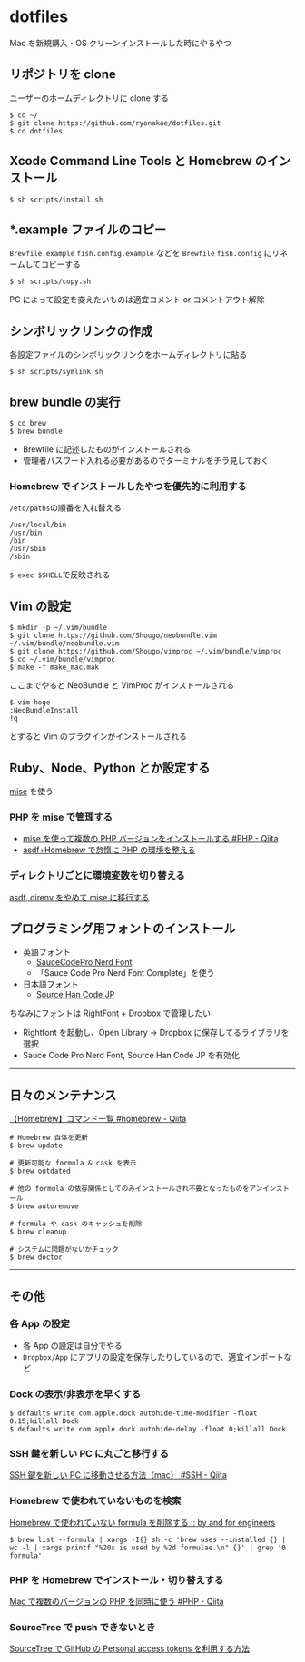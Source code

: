 # dotfiles

Mac を新規購入・OS クリーンインストールした時にやるやつ

## リポジトリを clone

ユーザーのホームディレクトリに clone する

```
$ cd ~/
$ git clone https://github.com/ryonakae/dotfiles.git
$ cd dotfiles
```

## Xcode Command Line Tools と Homebrew のインストール

```
$ sh scripts/install.sh
```

## *.example ファイルのコピー

`Brewfile.example` `fish.config.example` などを `Brewfile` `fish.config` にリネームしてコピーする

```
$ sh scripts/copy.sh
```

PC によって設定を変えたいものは適宜コメント or コメントアウト解除

## シンボリックリンクの作成

各設定ファイルのシンボリックリンクをホームディレクトリに貼る

```
$ sh scripts/symlink.sh
```

## brew bundle の実行

```
$ cd brew
$ brew bundle
```

- Brewfile に記述したものがインストールされる
- 管理者パスワード入れる必要があるのでターミナルをチラ見しておく

### Homebrew でインストールしたやつを優先的に利用する

`/etc/paths`の順番を入れ替える

```
/usr/local/bin
/usr/bin
/bin
/usr/sbin
/sbin
```

`$ exec $SHELL`で反映される

## Vim の設定

```
$ mkdir -p ~/.vim/bundle
$ git clone https://github.com/Shougo/neobundle.vim ~/.vim/bundle/neobundle.vim
$ git clone https://github.com/Shougo/vimproc ~/.vim/bundle/vimproc
$ cd ~/.vim/bundle/vimproc
$ make -f make_mac.mak
```

ここまでやると NeoBundle と VimProc がインストールされる

```
$ vim hoge
:NeoBundleInstall
!q
```

とすると Vim のプラグインがインストールされる

## Ruby、Node、Python とか設定する

[mise](https://mise.jdx.dev/) を使う

### PHP を mise で管理する

- [mise を使って複数の PHP バージョンをインストールする \#PHP \- Qiita](https://qiita.com/yuki777/items/8c71f4535e696a2434b3)
- [asdf\+Homebrew で怠惰に PHP の環境を整える](https://zenn.dev/meihei/articles/85f9c235c666f6)

### ディレクトリごとに環境変数を切り替える

[asdf, direnv をやめて mise に移行する](https://blog.sh1ma.dev/articles/20240108_from_asdf_to_mise)

## プログラミング用フォントのインストール

- 英語フォント
  - [SauceCodePro Nerd Font](https://github.com/ryanoasis/nerd-fonts/tree/master/patched-fonts/SourceCodePro)
  - 「Sauce Code Pro Nerd Font Complete」を使う
- 日本語フォント
  - [Source Han Code JP](https://github.com/adobe-fonts/source-han-code-jp)

ちなみにフォントは RightFont + Dropbox で管理したい

- Rightfont を起動し、Open Library -> Dropbox に保存してるライブラリを選択
- Sauce Code Pro Nerd Font, Source Han Code JP を有効化

-----

## 日々のメンテナンス

[【Homebrew】コマンド一覧 \#homebrew \- Qiita](https://qiita.com/P-man_Brown/items/82b7e2f1e108a72d89f4)

```
# Homebrew 自体を更新
$ brew update

# 更新可能な formula & cask を表示
$ brew outdated

# 他の formula の依存関係としてのみインストールされ不要となったものをアンインストール
$ brew autoremove

# formula や cask のキャッシュを削除
$ brew cleanup

# システムに問題がないかチェック
$ brew doctor
```

---

## その他

### 各 App の設定

- 各 App の設定は自分でやる
- `Dropbox/App` にアプリの設定を保存したりしているので、適宜インポートなど

### Dock の表示/非表示を早くする

```
$ defaults write com.apple.dock autohide-time-modifier -float 0.15;killall Dock
$ defaults write com.apple.dock autohide-delay -float 0;killall Dock
```

### SSH 鍵を新しい PC に丸ごと移行する

[SSH 鍵を新しい PC に移動させる方法（mac） \#SSH \- Qiita](https://qiita.com/yamaking/items/65da45bd69e616f8f88d)

### Homebrew で使われていないものを検索

[Homebrew で使われていない formula を削除する :: by and for engineers](https://yulii.github.io/brew-cleanup-installed-formulae-20200509.html)

```
$ brew list --formula | xargs -I{} sh -c 'brew uses --installed {} | wc -l | xargs printf "%20s is used by %2d formulae.\n" {}' | grep '0 formula'
```

### PHP を Homebrew でインストール・切り替えする

[Mac で複数のバージョンの PHP を同時に使う \#PHP \- Qiita](https://qiita.com/koriym/items/17662cd9c44c43081bf9)

### SourceTree で push できないとき

[SourceTree で GitHub の Personal access tokens を利用する方法](https://zenn.dev/koushikagawa/articles/3c35e503c8553a)

